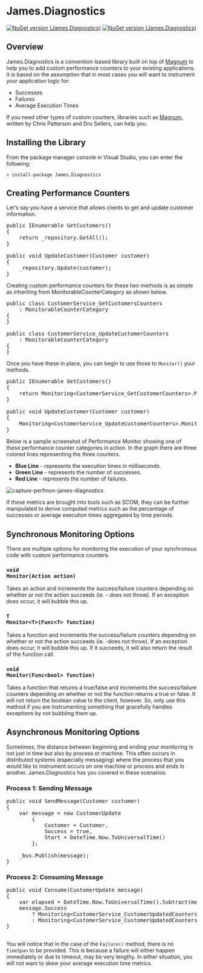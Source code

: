 # James.Diagnostics

[![NuGet version (James.Diagnostics)](https://img.shields.io/nuget/v/James.Diagnostics.svg?style=flat)](https://www.nuget.org/packages/James.Diagnostics/)
[![NuGet version (James.Diagnostics)](https://img.shields.io/nuget/dt/James.Diagnostics.svg?style=flat)](https://www.nuget.org/packages/James.Diagnostics/)

## Overview ##
James.Diagnostics is a convention-based library built on top of [Magnum](https://www.nuget.org/packages/Magnum/) to help you to add custom performance counters to your existing applications.  It is based on the assumption that in most cases you will want to instrument your application logic for:

* Successes
* Failures
* Average Execution Times

If you need other types of custom counters, libraries such as [Magnum](https://www.nuget.org/packages/Magnum/), written by Chris Patterson and Dru Sellers, can help you.

## Installing the Library ##
From the package manager console in Visual Studio, you can enter the following:

<code lang="csharp">&gt; install-package James.Diagnostics</code>

## Creating Performance Counters ##
Let's say you have a service that allows clients to get and update customer information.

<pre lang="csharp">
public IEnumerable<Customer> GetCustomers()
{
	return _repository.GetAll();
}

public void UpdateCustomer(Customer customer)
{
	_repository.Update(customer);
}
</pre>

Creating custom performance counters for these two methods is as simple as inheriting from MonitorableCounterCategory as shown below.

<pre lang="csharp">
public class CustomerService_GetCustomersCounters 
	: MonitorableCounterCategory
{
}

public class CustomerService_UpdateCustomerCounters 
	: MonitorableCounterCategory
{
}
</pre>

Once you have these in place, you can begin to use those to <code lang="csharp">Monitor()</code> your methods.

<pre lang="csharp">
public IEnumerable<Customer> GetCustomers()
{
	return Monitoring&lt;CustomerService_GetCustomerCounters&gt;.Monitor(() => _repository.GetAll());
}

public void UpdateCustomer(Customer customer)
{
	Monitoring&lt;CustomerService_UpdateCustomerCounters&gt;.Monitor(() => _repository.Update(customer));
}
</pre>

Below is a sample screenshot of Performance Monitor showing one of these performance counter categories in action.  In the graph there are three colored lines representing the three counters.

* **Blue Line** - represents the execution times in milliseconds.  
* **Green Line** - represents the number of successes.
* **Red Line** - represents the number of failures.

![capture-perfmon-james-diagnostics](https://cloud.githubusercontent.com/assets/177508/8517979/76eab4fe-238b-11e5-9c2a-febcaaca00cd.PNG)

If these metrics are brought into tools such as SCOM, they can be further manipulated to derive computed metrics such as the percentage of successes or average execution times aggregated by time periods.

## Synchronous Monitoring Options ##

There are multiple options for monitoring the execution of your synchronous code with custom performance counters.

### <code lang="csharp">void Monitor(Action action)</code> ###

Takes an action and increments the success/failure counters depending on whether or not the action succeeds (ie. - does not throw).  If an exception does occur, it will bubble this up.

### <code lang="csharp">T Monitor&lt;T&gt;(Func&lt;T&gt; function)</code> ###

Takes a function and increments the success/failure counters depending on whether or not the action succeeds (ie. -does not throw).  If an exception does occur, it will bubble this up.  If it succeeds, it will also return the result of the function call.

### <code lang="csharp">void Monitor(Func&lt;bool&gt; function)</code> ###

Takes a function that returns a true/false and increments the success/failure counters depending on whether or not the function returns a true or false.  It will not return the boolean value to the client, however.  So, only use this method if you are instrumenting something that gracefully handles exceptions by not bubbling them up. 

## Asynchronous Monitoring Options ##

Sometimes, the distance between beginning and ending your monitoring is not just in time but also by process or machine.  This often occurs in distributed systems (especially messaging) where the process that you would like to instrument occurs on one machine or process and ends in another.  James.Diagnostics has you covered in these scenarios.

### Process 1:  Sending Message ###
<pre lang="csharp">
public void SendMessage(Customer customer)
{
	var message = new CustomerUpdate
		{  
			Customer = Customer, 
			Success = true,
			Start = DateTime.Now.ToUniversalTime()
		};

	_bus.Publish(message);
}
</pre>

### Process 2:  Consuming Message ###
<pre lang="csharp">
public void Consume(CustomerUpdate message)
{
	var elapsed = DateTime.Now.ToUniversalTime().Subtract(message.Start);
	message.Success 
		? Monitoring&lt;CustomerService_CustomerUpdatedCounters&gt;.Success(elapsed)
		: Monitoring&lt;CustomerService_CustomerUpdatedCounters&gt;.Failure();
}

</pre>

You will notice that in the case of the <code lang="csharp">Failure()</code> method, there is no <code lang="csharp">TimeSpan</code> to be provided.  This is because a failure will either happen immediately or due to timeout, may be very lengthy.  In either situation, you will not want to skew your average execution time metrics.
